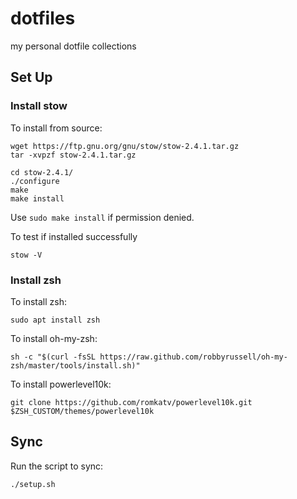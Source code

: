 # dotfiles

my personal dotfile collections

## Set Up

### Install stow

To install from source:

```{shell}
wget https://ftp.gnu.org/gnu/stow/stow-2.4.1.tar.gz
tar -xvpzf stow-2.4.1.tar.gz

cd stow-2.4.1/
./configure
make
make install
```

Use `sudo make install` if permission denied.

To test if installed successfully

```{shell}
stow -V
```

### Install zsh

To install zsh:

```{shell}
sudo apt install zsh
```

To install oh-my-zsh:

```{shell}
sh -c "$(curl -fsSL https://raw.github.com/robbyrussell/oh-my-zsh/master/tools/install.sh)"
```

To install powerlevel10k:

```{shell}
git clone https://github.com/romkatv/powerlevel10k.git $ZSH_CUSTOM/themes/powerlevel10k
```

## Sync

Run the script to sync:

```{shell}
./setup.sh
```
